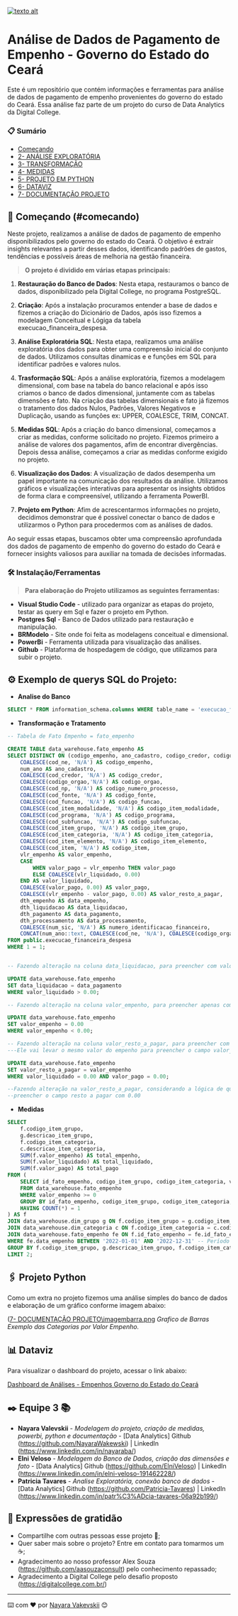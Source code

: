 [![texto alt](https://media.licdn.com/dms/image/C4D16AQGD8xrlsWsOCA/profile-displaybackgroundimage-shrink_350_1400/0/1668865864528?e=1692835200&v=beta&t=Xf4IQvk_e_zZru7hFcy7H09wIYpRrjAfYTvgMXJqquc)](https://digitalcollege.com.br)


# Análise de Dados de Pagamento de Empenho - Governo do Estado do Ceará

Este é um repositório que contém informações e ferramentas para análise de dados de pagamento de empenho provenientes do governo do estado do Ceará. Essa análise faz parte de um projeto do curso de Data Analytics da Digital College.


### 📋 Sumário

- [Começando](#comecando)
- [2- ANÁLISE EXPLORATÓRIA](#analiseexploratoria)
- [3- TRANSFORMAÇÃO](#transformacao)
- [4- MEDIDAS](#medidas)
- [5- PROJETO EM PYTHON](#projetoempython)
- [6- DATAVIZ](#dataviz)
- [7- DOCUMENTAÇÃO PROJETO](#documentacaoprojeto)


## 🚀 Começando (#comecando)

Neste projeto, realizamos a análise de dados de pagamento de empenho disponibilizados pelo governo do estado do Ceará. O objetivo é extrair insights relevantes a partir desses dados, identificando padrões de gastos, tendências e possíveis áreas de melhoria na gestão financeira.

> **O projeto é dividido em várias etapas principais:**

1. **Restauração do Banco de Dados**: Nesta etapa, restauramos o banco de dados, disponibilizado pela Digital College, no programa PostgreSQL.

2. **Criação**: Após a instalação procuramos entender a base de dados e fizemos a criação do Dicionário de Dados, após isso fizemos a modelagem Conceitual e Lógiga da tabela execucao_financeira_despesa.

3. **Análise Exploratória SQL**: Nesta etapa, realizamos uma análise exploratória dos dados para obter uma compreensão inicial do conjunto de dados. Utilizamos consultas dinamicas e e funções em SQL para identificar padrões e valores nulos.

4. **Trasformação SQL**: Após a análise exploratória, fizemos a modelagem dimensional, com base na tabela do banco relacional e após isso criamos o banco de dados dimensional, juntamente com as tabelas dimensões e fato. Na criação das tabelas dimensionais e fato já fizemos o tratamento dos dados Nulos, Padrões, Valores Negativos e Duplicação, usando as funções ex: UPPER, COALESCE, TRIM, CONCAT.

4. **Medidas SQL**: Após a criação do banco dimensional, começamos a criar as medidas, conforme solicitado no projeto. Fizemos primeiro a análise de valores dos pagamentos, afim de encontrar divergências. Depois dessa análise, começamos a criar as medidas conforme exigido no projeto.

5. **Visualização dos Dados**: A visualização de dados desempenha um papel importante na comunicação dos resultados da análise. Utilizamos gráficos e visualizações interativas para apresentar os insights obtidos de forma clara e compreensível, utilizando a ferramenta PowerBI.

6. **Projeto em Python**: Afim de acrescentarmos informações no projeto, decidimos demonstrar que é possivel conectar o banco de dados e utilizarmos o Python para procedermos com as análises de dados.

Ao seguir essas etapas, buscamos obter uma compreensão aprofundada dos dados de pagamento de empenho do governo do estado do Ceará e fornecer insights valiosos para auxiliar na tomada de decisões informadas.


### 🛠️ Instalação/Ferramentas

> **Para elaboração do Projeto utilizamos as seguintes ferramentas:**

- **Visual Studio Code** - utilizado para organizar as etapas do projeto, testar as query em Sql e fazer o projeto em Python.
- **Postgres Sql** - Banco de Dados utilizado para restauração e manipulação.
- **BRModelo** - Site onde foi feita as modelagens conceitual e dimensional.
- **PowerBi** - Ferramenta utilizada para visualização das análises.
- **Github** - Plataforma de hospedagem de código, que utilizamos para subir o projeto.


## ⚙️ Exemplo de querys SQL do Projeto:

- **Analise do Banco**

```sql
SELECT * FROM information_schema.columns WHERE table_name = 'execucao_financeira_despesa' ORDER BY column_name ASC;

```

- **Transformação e Tratamento**

```sql
-- Tabela de Fato Empenho = fato_empenho

CREATE TABLE data_warehouse.fato_empenho AS
SELECT DISTINCT ON (codigo_empenho, ano_cadastro, codigo_credor, codigo_orgao)
    COALESCE(cod_ne, 'N/A') AS codigo_empenho,
    num_ano AS ano_cadastro,
    COALESCE(cod_credor, 'N/A') AS codigo_credor,
    COALESCE(codigo_orgao,'N/A') AS codigo_orgao,
    COALESCE(cod_np, 'N/A') AS codigo_numero_processo,
    COALESCE(cod_fonte, 'N/A') AS codigo_fonte,
    COALESCE(cod_funcao, 'N/A') AS codigo_funcao,
    COALESCE(cod_item_modalidade, 'N/A') AS codigo_item_modalidade,
    COALESCE(cod_programa, 'N/A') AS codigo_programa,
    COALESCE(cod_subfuncao, 'N/A') AS codigo_subfuncao,
    COALESCE(cod_item_grupo, 'N/A') AS codigo_item_grupo,
    COALESCE(cod_item_categoria, 'N/A') AS codigo_item_categoria,
    COALESCE(cod_item_elemento, 'N/A') AS codigo_item_elemento,
    COALESCE(cod_item, 'N/A') AS codigo_item,
    vlr_empenho AS valor_empenho,
    CASE
        WHEN valor_pago = vlr_empenho THEN valor_pago
        ELSE COALESCE(vlr_liquidado, 0.00)
    END AS valor_liquidado,
    COALESCE(valor_pago, 0.00) AS valor_pago,
    COALESCE(vlr_empenho - valor_pago, 0.00) AS valor_resto_a_pagar,
    dth_empenho AS data_empenho,
    dth_liquidacao AS data_liquidacao,
    dth_pagamento AS data_pagamento,
    dth_processamento AS data_processamento,
    COALESCE(num_sic, 'N/A') AS numero_identificacao_financeiro,
    CONCAT(num_ano::text, COALESCE(cod_ne, 'N/A'), COALESCE(codigo_orgao, 'N/A'), COALESCE(cod_credor, 'N/A')) AS id_fato_empenho
FROM public.execucao_financeira_despesa
WHERE 1 = 1;


-- Fazendo alteração na coluna data_liquidacao, para preencher com valores obedecendo a condição----

UPDATE data_warehouse.fato_empenho
SET data_liquidacao = data_pagamento
WHERE valor_liquidado > 0.00;

-- Fazendo alteração na coluna valor_empenho, para preencher apenas com os valores positivos----

UPDATE data_warehouse.fato_empenho
SET valor_empenho = 0.00
WHERE valor_empenho < 0.00;

-- Fazendo alteração na coluna valor_resto_a_pagar, para preencher com os valores do fato empenho, que tenha valor liquidado e pago igual a 0.
---Ele vai levar o mesmo valor do empenho para preencher o campo valor_resto_a_pagar.

UPDATE data_warehouse.fato_empenho
SET valor_resto_a_pagar = valor_empenho
WHERE valor_liquidado = 0.00 AND valor_pago = 0.00;

--Fazendo alteração na valor_resto_a_pagar, considerando a lógica de que quando o valor quando o (valor empenho - valor pagar) for um resultado negativo, 
--preencher o campo resto a pagar com 0.00 

```

- **Medidas**

```sql
SELECT
    f.codigo_item_grupo,
    g.descricao_item_grupo,
    f.codigo_item_categoria,
    c.descricao_item_categoria,
    SUM(f.valor_empenho) AS total_empenho,
    SUM(f.valor_liquidado) AS total_liquidado,
    SUM(f.valor_pago) AS total_pago
FROM (
    SELECT id_fato_empenho, codigo_item_grupo, codigo_item_categoria, valor_empenho, valor_liquidado, valor_pago
    FROM data_warehouse.fato_empenho
    WHERE valor_empenho >= 0
    GROUP BY id_fato_empenho, codigo_item_grupo, codigo_item_categoria, valor_empenho, valor_liquidado, valor_pago
    HAVING COUNT(*) = 1
) AS f
JOIN data_warehouse.dim_grupo g ON f.codigo_item_grupo = g.codigo_item_grupo
JOIN data_warehouse.dim_categoria c ON f.codigo_item_categoria = c.codigo_item_categoria
JOIN data_warehouse.fato_empenho fe ON f.id_fato_empenho = fe.id_fato_empenho
WHERE fe.data_empenho BETWEEN '2022-01-01' AND '2022-12-31' -- Período desejado
GROUP BY f.codigo_item_grupo, g.descricao_item_grupo, f.codigo_item_categoria, c.descricao_item_categoria
LIMIT 2;
```


## 🖇️ Projeto Python

Como um extra no projeto fizemos uma análise simples do banco de dados e elaboração de um gráfico conforme imagem abaixo:

([7- DOCUMENTAÇÃO PROJETO\imagembarra.png](https://github.com/NayaraWakewski/Projeto-Digitall-Equipe-3/blob/main/7-%20DOCUMENTA%C3%87%C3%83O%20PROJETO/imagembarra.png)
*Grafico de Barras Exemplo das Categorias por Valor Empenho.*


## :bar_chart: Dataviz

Para visualizar o dashboard do projeto, acessar o link abaixo:

[Dashboard de Análises - Empenhos Governo do Estado do Ceará](https://app.powerbi.com/groups/me/reports/cc6c6b41-5885-4c6f-9b54-30d217691028?ctid=ca76ac1c-cf3f-49e9-b6aa-128bad72b989&pbi_source=linkShare)


## ✒️ Equipe 3 :books:


* **Nayara Valevskii** - *Modelagem do projeto, criação de medidas, powerbi, python e documentação* - [Data Analytics]  Github (https://github.com/NayaraWakewski) | LinkedIn (https://www.linkedin.com/in/nayaraba/)
* **Elni Veloso** - *Modelagem do Banco de Dados, criação das dimensões e fato* - [Data Analytics]
Github (https://github.com/ElniVeloso) | LinkedIn (https://www.linkedin.com/in/elni-veloso-191462228/)
* **Patricia Tavares** - *Analise Exploratória, conexão banco de dados* - [Data Analytics]
Github (https://github.com/Patricia-Tavares) | LinkedIn (https://www.linkedin.com/in/patr%C3%ADcia-tavares-06a92b199/)


## 🎁 Expressões de gratidão

* Compartilhe com outras pessoas esse projeto 📢;
* Quer saber mais sobre o projeto? Entre em contato para tomarmos um :coffee:;
* Agradecimento ao nosso professor Alex Souza (https://github.com/aasouzaconsult) pelo conhecimento repassado;
* Agradecimento a Digital College pelo desafio proposto (https://digitalcollege.com.br/)

---
⌨️ com ❤️ por [Nayara Vakevskii](https://github.com/NayaraWakewski) 😊
